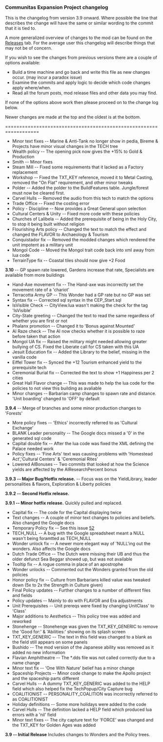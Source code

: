 ### Communitas Expansion Project changelog

This is the changelog from version 3.9 onward.
Where possible the line that describes the change will have the same or similar wording to the commit that it is tied to.

A more generalized overview of changes to the mod can be found on the [Releases](https://github.com/Thalassicus/cep-bnw/releases) tab.
For the average user this changelog will describe things that may not be of concern.

If you wish to see the changes from previous versions there are a couple of options available:

+ Build a time machine and go back and write this file as new changes occur. (may incur a paradox issue)
+ Examine the commits and apply logic to decide which code changes apply where/when.
+ Read all the forum posts, mod release files and other data you may find.

If none of the options above work then please proceed on to the change log below.

Newer changes are made at the top and the oldest is at the bottom.

==================================================================


*	Minor text fixes -- Marine & Anti-Tank no longer show in pedia, Bireme & Projects have minor visual changes in the TECH tree
*	Wealth policy -- The opening pick now gives the +15% to Gold & Production
*	Smith -- Minor fixes
*	Steam Mill -- Fixed some requirements that it lacked as a Factory replacement
*	Workshop -- Fixed the TXT_KEY reference, moved it to Metal Casting, removed the "On Flat" requirement, and other minor tweaks
*	Polder -- Added the polder to the BuildFeatures table. Jungle/forest must now be cleared first.
*	Carvel Hulls -- Removed the audio from this tech to match the options
*	Trade Office -- Fixed the costing error
*	Policy - Discipline -- Now provides a Great General upon selection
*	Cultural Centers & Unity -- Fixed more code with these policies
*	Churches of Lalibela -- Added the prerequisite of being in the Holy City, to stop it being built without religion
*	Flourishing Arts policy -- Changed the text to match the effect and changed the FLAVOR to Archaeology & Tourism
*	Conquistador fix -- Removed the modded changes which rendered the unit impotent as a military unit
*	Mongol Code -- Moved the Mongol trait code back into xml away from lua code
*	TerrainType fix -- Coastal tiles should now give +2 Food
	
**3.10** -- GP spawn rate lowered, Gardens increase that rate, Specialists are available from more buildings

*	Hand-Axe movement fix -- The Hand-axe was incorrectly set the movement rate of a 'chariot'
*	Terracotta Army GP -- This Wonder had a GP rate but no GP was set
*	Syntax fix -- Corrected sql syntax in the CEP_Start.sql
*	IsVisible Check -- CityView.lua wasn't making the check for the tag 'IsVisible'
*	City-State greeting -- Changed the text to read the same regardless of whether you are first or not
*	Phalanx promotion -- Changed it to 'Bonus against Mounted'
*	AI Raze check -- The AI now checks whether it is possible to raze before taken that action
*	Mongol UA fix -- Raised the military might needed allowing greater bullying of CS. Fixed the Liberate call for CS taken with this UA
*	Jesuit Education fix -- Added the Library to the belief, missing in the vanilla code
*	Eiffel Tower fix -- Synced the +12 Tourism enhanced yield to the prerequisite tech
*	Ceremonial Burial fix -- Corrected the text to show +1 Happiness per 2 cities
*	Great Hall Flavor change -- This was made to help the lua code for the policies to not view this building as avaliable
*	Minor changes -- Barbarian camp changes to spawn rate and distance. 'Unit boarding' changed to 'OFF' by default

**3.9.4** -- Merge of branches and some minor production changes to 'Forests'

*	More policy fixes -- 'Ethics' incorrectly referred to as 'Cultural Exchange'
*	BLANK Leader personality -- The Google docs missed a '0' in the generated sql code
*	Capital double fix -- After the lua code was fixed the XML defining the Palace needed work
*	Policy fixes -- 'Fine Arts' text was causing problems with 'Homestead Act','Cultural Centers' & 'Ceremonial Rites'
*	Lowered AIBonuses -- Two commits that looked at how the Science yields are affected by the AIResearchPercent bonus

**3.9.3 -- Major Bug/Hotfix release.** -- Focus was on the YieldLibrary, leader personalities & flavors, Exploration & Liberty policies

**3.9.2 -- Second Hotfix release.**

**3.9.1 -- Minor hotfix release.** Quickly pulled and replaced.

*	Capital fix -- The code for the Capital displaying twice
*	Text changes -- A couple of minor text changes to policies and beliefs. Also changed the Google docs
*	Temporary Policy fix -- See this issue [52](https://github.com/Thalassicus/cep-bnw/issues/52)
*	TECH_NULL -- A bug with the Google spreadsheet meant a NULL wasn't being foramtted as TECH_NULL
*	Wonder unlock fix -- A newer more elegant way of 'NULL'ing out the wonders. Also affects the Google docs
*	Dutch Trade Office -- The Dutch were missing their UB and thus the older defunct Sea Beggar showed up, but was not available
*	Tooltip fix -- A rogue comma in place of an apostrophe
*	Wonder unlocks -- Commented out the Wonders granted from the old policies
*	Honor policy fix -- Culture from Barbarians killed value was tweaked down (5x to 2x the Strength in Culture given)
*	Final Policy updates -- Further changes to a number of different files and fields
*	Policy updates -- Mainly to do with FLAVOR and Era adjustments
*	Unit Prerequisites -- Unit prereqs were fixed by changing UnitClass' to 'Class'
*	Major additions to Aesthetics -- This policy tree was added and reworked
*	Stonehenge -- Stonehenge was given the TXT_KEY_GENERIC to remove the 'Good for:' & 'Abilities:' showing on its splash screen
*	TXT_KEY_GENERIC -- The text in this field was changed to a blank as the field still appears on some panels
*	Bushido -- The mod version of the Japanese ability was removed as it added no new information
*	Flavian Amphitheatre -- The *.dds file was not called correctly due to a name change
*	Minor text fix -- 'One With Nature' belief has a minor change 
*	Spaceship Projects -- Minor code change to make the Apollo project and the spaceship parts different
*	Carvel Hulls -- A dummy TXT_KEY_GENERIC was added to the HELP field which also helped fix the TechPopup/City Capture bug
*	COALITIONIST -- PERSONALITY_COALITION was incorrectly referred to as COALITIONIST
*	Holiday definitions -- Some more holidays were added to the code
*	Carvel Hulls -- The definition lacked a HELP field which produced lua errors with a 'nil' field
*	Minor text fixes -- The city capture text for 'FORCE' was changed and the TXT_KEY for Golden Ages was added

**3.9 -- Initial Release** Includes changes to Wonders and the Policy trees.
